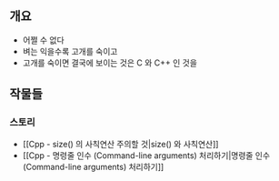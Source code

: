 ## 개요

- 어쩔 수 없다
- 벼는 익을수록 고개를 숙이고
- 고개를 숙이면 결국에 보이는 것은 C 와 C++ 인 것을

## 작물들

### 스토리

- [[Cpp - size() 의 사칙연산 주의할 것|size() 와 사칙연산]]
- [[Cpp - 명령줄 인수 (Command-line arguments) 처리하기|명령줄 인수 (Command-line arguments) 처리하기]]